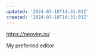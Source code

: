 ```yaml
---
updated: '2024-03-18T14:31:01Z'
created: '2024-03-18T14:31:01Z'
---
```

https://neovim.io/

My preferred editor